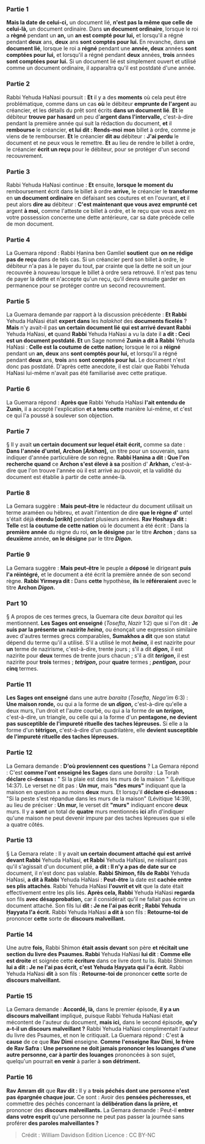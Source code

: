 
### Partie 1
<b>Mais la date de celui-ci,</b> un document lié, <b>n'est pas la même que celle de celui-là,</b> un document ordinaire. Dans <b>un document ordinaire</b>, lorsque le roi a <b>règné</b> pendant un <b>an,</b> un <b>an est compté pour lui,</b> et lorsqu'il a régné pendant <b>deux</b> ans, <b>deux</b> ans <b>sont comptés pour lui. </b> En revanche, dans <b>un document lié</b>, lorsque le roi a <b>régné</b> pendant une <b>année, deux</b> années <b>sont comptées pour lui,</b> et lorsqu'il a régné pendant <b>deux</b> années, <b>trois</b> années <b>sont comptées pour lui.</b> Si un document lié est simplement ouvert et utilisé comme un document ordinaire, il apparaîtra qu'il est postdaté d'une année.

### Partie 2
Rabbi Yehuda HaNasi poursuit : <b>Et</b> il y a des <b>moments</b> où cela peut être problématique, comme dans un cas <b>où</b> le débiteur <b>emprunte de l'argent</b> au créancier, et les détails du prêt sont écrits <b>dans un document lié</b>. <b>Et</b> le débiteur <b>trouve par hasard</b> un peu d'<b>argent dans l'intervalle,</b> c'est-à-dire pendant la première année qui suit la rédaction du document, <b>et</b> il <b>rembourse</b> le créancier, <b>et lui dit : Rends-moi</b> <b>mon</b> billet à ordre,</b> comme je viens de te rembourser. <b>Et</b> le créancier <b>dit au</b> débiteur : <b>J'ai perdu</b> le document et ne peux vous le remettre. <b>Et</b> au lieu de rendre le billet à ordre, le créancier <b>écrit un reçu</b> pour le débiteur, pour se protéger d'un second recouvrement.

### Partie 3
Rabbi Yehuda HaNasi continue : <b>Et</b> ensuite, <b>lorsque le moment du</b> remboursement écrit dans le billet à ordre <b>arrive,</b> le créancier le <b>transforme</b> en <b>un document ordinaire</b> en défaisant ses coutures et en l'ouvrant, <b>et</b> il peut alors <b>dire au</b> débiteur : <b>C'est maintenant que vous avez emprunté cet</b> argent <b>à moi,</b> comme l'atteste ce billet à ordre, et le reçu que vous avez en votre possession concerne une dette antérieure, car sa date précède celle de mon document.

### Partie 4
La Guemara répond : Rabbi Ḥanina ben Gamliel <b>soutient</b> que <b>on ne rédige pas de reçu</b> dans de tels cas. Si un créancier perd son billet à ordre, le débiteur n'a pas à le payer du tout, par crainte que la dette ne soit un jour recouvrée à nouveau lorsque le billet à ordre sera retrouvé. Il n'est pas tenu de payer la dette et n'accepte qu'un reçu, qu'il devra ensuite garder en permanence pour se protéger contre un second recouvrement.

### Partie 5
La Guemara demande par rapport à la discussion précédente : <b>Et Rabbi</b> Yehuda HaNasi était <b>expert dans</b> les <i>halakhot</i> des <b>documents ficelés</b> ? <b>Mais</b> n'y avait-il pas <b>un certain document lié</b> <b>qui est arrivé devant Rabbi</b> Yehuda HaNasi, <b>et</b> quand <b>Rabbi</b> Yehuda HaNasi a vu la date il <b>a dit : Ceci est un document postdaté. Et</b> un Sage nommé <b>Zunin a dit à Rabbi</b> Yehuda HaNasi : <b>Celle est la coutume de cette nation;</b> lorsque le roi a <b>réigné</b> pendant un <b>an, deux</b> ans <b>sont comptés pour lui,</b> et lorsqu'il a régné pendant <b>deux</b> ans, <b>trois</b> ans <b>sont comptés pour lui.</b> Le document n'est donc pas postdaté. D'après cette anecdote, il est clair que Rabbi Yehuda HaNasi lui-même n'avait pas été familiarisé avec cette pratique.

### Partie 6
La Guemara répond : <b>Après que</b> Rabbi Yehuda HaNasi <b>l'ait entendu de Zunin</b>, il a accepté l'explication <b>et a tenu cette</b> manière lui-même, et c'est ce qui l'a poussé à soulever son objection.

### Partie 7
§ Il y avait <b>un certain document sur lequel était écrit,</b> comme sa date : <b>Dans l'année d'untel, Archon [<i>Arkhan</i>],</b> un titre pour un souverain, sans indiquer d'année particulière de son règne. <b>Rabbi Ḥanina a dit : Que l'on recherche quand</b> ce <b>Archon s'est élevé à sa</b> position d' <b>Arkhan,</b> c'est-à-dire que l'on trouve l'année où il est arrivé au pouvoir, et la validité du document est établie à partir de cette année-là.

### Partie 8
La Gemara suggère : <b>Mais peut-être</b> le rédacteur du document utilisait un terme araméen ou hébreu, et avait l'intention de dire <b>que le règne d'</b> untel s'était déjà <b>étendu [<i>arikh</i>]</b> pendant plusieurs années. <b>Rav Hoshaya dit : Telle</b> est <b>la coutume de cette nation</b> où le document a été écrit : Dans la <b>première année</b> du règne du roi, <b>on le désigne</b> par le titre <b>Archon</b> ; dans sa <b>deuxième</b> année, <b>on le désigne</b> par le titre <b><i>Digon</i>.</b>

### Partie 9
La Gemara suggère : <b>Mais peut-être</b> le peuple a <b>déposé</b> le dirigeant <b>puis l'a réintégré,</b> et le document a été écrit la première année de son second règne. <b>Rabbi Yirmeya dit :</b> Dans <b>cette</b> hypothèse, <b>ils</b> le <b>référeraient</b> avec le titre <b>Archon <i>Digon</i>.</b>

### Part 10
§ A propos de ces termes grecs, la Guemara cite deux <i>baraitot</i> qui les mentionnent. <b>Les Sages ont enseigné</b> (<i>Tosefta</i>, <i>Nazir</i> 1:2) que si l'on dit : <b>Je suis par la présente un nazirite <i>heina</i>,</b> ou énonçait une expression similaire avec d'autres termes grecs comparables, <b>Sumakhos a dit</b> que son statut dépend du terme qu'il a utilisé. S'il a utilisé le mot <b><i>heina</i>,</b> il est nazirite pour <b>un</b> terme de nazirisme, c'est-à-dire, trente jours ; s'il a dit <b><i>digon</i>,</b> il est nazirite pour <b>deux</b> termes de trente jours chacun ; s'il a dit <b><i>terigon</i>,</b> il est nazirite pour <b>trois</b> termes ; <b><i>tetrigon</i>,</b> pour <b>quatre</b> termes ; <b><i>pentigon</i>,</b> pour <b>cinq</b> termes.

### Partie 11
<b>Les Sages ont enseigné</b> dans une autre <i>baraita</i> (<i>Tosefta</i>, <i>Nega'im</i> 6:3) : <b>Une maison ronde,</b> ou qui a la forme de <b>un <i>digon</i>,</b> c'est-à-dire qu'elle a deux murs, l'un droit et l'autre courbé, ou qui a la forme de <b>un <i>terigon</i>,</b> c'est-à-dire, un triangle, ou celle qui a la forme d'un <b>pentagone, ne devient pas susceptible de l'impureté rituelle des taches lépreuses.</b> Si elle a la forme d'un <b>tétrigon</i>,</b> c'est-à-dire d'un quadrilatère, elle <b>devient susceptible de l'impureté rituelle des taches lépreuses.</b>

### Partie 12
La Gemara demande : <b>D'où proviennent ces questions</b> ? La Gemara répond : C'est <b>comme l'ont enseigné les Sages</b> dans une <i>baraïta</i> : La Torah <b>déclare ci-dessus :</b> " Si la plaie est dans les murs de la maison " (Lévitique 14:37). Le verset ne dit pas : <b>Un mur,</b> mais <b>"des murs"</b> indiquant que la maison en question a au moins <b>deux</b> murs. Et lorsqu'il <b>déclare ci-dessous :</b> "Si la peste s'est répandue dans les murs de la maison" (Lévitique 14:39), au lieu de préciser : <b>Un mur,</b> le verset dit <b>"murs"</b> indiquant encore <b>deux</b> murs. Il y a <b>sont</b> un total de <b>quatre</b> murs mentionnés <b>ici</b> afin d'indiquer qu'une maison ne peut devenir impure par des taches lépreuses que si elle a quatre côtés.

### Partie 13
§ La Gemara relate : Il y avait <b>un certain document attaché</b> <b>qui est arrivé devant Rabbi</b> Yehuda HaNasi, <b>et Rabbi</b> Yehuda HaNasi, ne réalisant pas qu'il s'agissait d'un document plié, <b>a dit : Il n'y a pas de date sur ce</b> document, il n'est donc pas valable. <b>Rabbi Shimon, fils de Rabbi</b> Yehuda HaNasi, <b>a dit à Rabbi</b> Yehuda HaNasi : <b>Peut-être</b> la date est <b>cachée entre ses plis attachés</b>. Rabbi Yehuda HaNasi <b>l'ouvrit et vit</b> que la date était effectivement entre les plis liés. <b>Après cela, Rabbi</b> Yehuda HaNasi <b>regarda</b> son fils <b>avec désapprobation,</b> car il considérait qu'il ne fallait pas écrire un document attaché. Son fils lui <b>dit : Je ne l'ai pas écrit ; Rabbi Yehuda Ḥayyata l'a écrit.</b> Rabbi Yehuda HaNasi <b>a dit à</b> son fils : <b>Retourne-toi de</b> prononcer <b>cette</b> sorte de <b>discours malveillant.</b>

### Partie 14
Une autre <b>fois,</b> Rabbi Shimon <b>était assis devant</b> son père <b>et récitait une section du livre des Psaumes. Rabbi</b> Yehuda HaNasi <b>lui dit</b> : <b>Comme elle est droite</b> et soignée cette <b>écriture</b> dans ce livre dont tu lis. Rabbi Shimon <b>lui a dit : Je ne l'ai pas écrit, c'est Yehuda Ḥayyata qui l'a écrit.</b> Rabbi Yehuda HaNasi <b>dit</b> à son fils : <b>Retourne-toi de</b> prononcer <b>cette</b> sorte de <b>discours malveillant.</b>

### Partie 15
La Gemara demande : <b>Accordé, là,</b> dans le premier épisode, <b>il y a un discours malveillant</b> impliqué, puisque Rabbi Yehuda HaNasi était mécontent de l'auteur du document, <b>mais ici,</b> dans le second épisode, <b>qu'y a-t-il un discours malveillant ?</b> Rabbi Yehuda HaNasi complimentait l'auteur du livre des Psaumes, et non le critiquait. La Guemara répond : C'est <b>à cause</b> de ce que <b>Rav Dimi</b> enseigne. <b>Comme l'enseigne Rav Dimi, le frère de Rav Safra : Une personne ne doit jamais prononcer les louanges d'une autre personne, car à partir des louanges</b> prononcées à son sujet, quelqu'un pourrait <b>en venir</b> à parler à <b>son détriment.</b>

### Partie 16
<b>Rav Amram dit</b> que <b>Rav dit :</b> Il y a <b>trois péchés dont une personne n'est pas épargnée chaque jour.</b> Ce sont : Avoir des <b>pensées pécheresses, et</b> commettre des péchés concernant la <b>délibération dans la prière, et</b> prononcer des <b>discours malveillants.</b> La Gemara demande : Peut-il <b>entrer dans votre esprit</b> qu'une personne ne peut pas passer la journée sans proférer <b>des paroles malveillantes ?</b>

>Crédit : William Davidson Edition
>Licence : CC BY-NC
